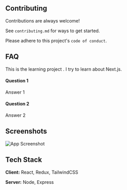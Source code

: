 ## Contributing

Contributions are always welcome!

See `contributing.md` for ways to get started.

Please adhere to this project's `code of conduct`.


## FAQ
This is the learning project . I try to learn about Next.js. 

#### Question 1

Answer 1

#### Question 2

Answer 2


## Screenshots

![App Screenshot](https://placeimg.com/192/192/people)


## Tech Stack

**Client:** React, Redux, TailwindCSS

**Server:** Node, Express

